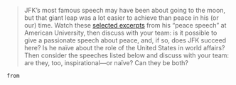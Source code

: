 > JFK’s most famous speech may have been about going to the moon, but that giant leap was a lot easier to achieve than peace in his (or our) time. Watch these [selected excerpts](https://www.youtube.com/watch?v=nf4eQhrHbKA) from his “peace speech” at American University, then discuss with your team: is it possible to give a passionate speech about peace, and, if so, does JFK succeed here? Is he naïve about the role of the United States in world affairs? Then consider the speeches listed below and discuss with your team: are they, too, inspirational—or naïve? Can they be both?

```dataview
from 
```